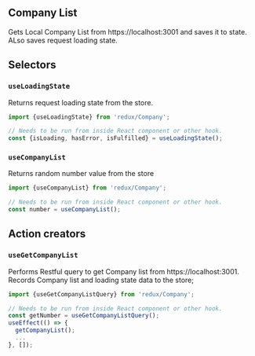 ## Company List

Gets Local Company List from https://localhost:3001 and saves it to state. ALso saves request loading state.

## Selectors

### `useLoadingState`

Returns request loading state from the store.

```javascript
import {useLoadingState} from 'redux/Company';

// Needs to be run from inside React component or other hook.
const {isLoading, hasError, isFulfilled} = useLoadingState();
```

### `useCompanyList`

Returns random number value from the store

```javascript
import {useCompanyList} from 'redux/Company';

// Needs to be run from inside React component or other hook.
const number = useCompanyList();
```

## Action creators

### `useGetCompanyList`

Performs Restful query to get Company list from https://localhost:3001. Records Company list and loading state data to the store;

```javascript
import {useGetCompanyListQuery} from 'redux/Company';

// Needs to be run from inside React component or other hook.
const getNumber = useGetCompanyListQuery();
useEffect(() => {
  getCompanyList();
  ...
}, []);
```

